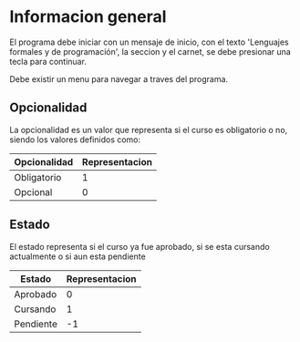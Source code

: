 # Informacion general

El programa debe iniciar con un mensaje de inicio, con el texto 'Lenguajes
formales y de programación', la seccion y el carnet, se debe presionar una tecla
para continuar.

Debe existir un menu para navegar a traves del programa.

## Opcionalidad

La opcionalidad es un valor que representa si el curso es obligatorio o no, siendo
los valores definidos como:

| Opcionalidad | Representacion |
| ------------ | -------------- |
| Obligatorio  | 1              |
| Opcional     | 0              |

## Estado

El estado representa si el curso ya fue aprobado, si se esta cursando actualmente
o si aun esta pendiente

| Estado    | Representacion |
| --------- | -------------- |
| Aprobado  | 0              |
| Cursando  | 1              |
| Pendiente | -1             |
